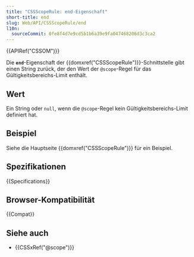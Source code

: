 ```yaml
---
title: "CSSScopeRule: end-Eigenschaft"
short-title: end
slug: Web/API/CSSScopeRule/end
l10n:
  sourceCommit: 0fe8f4d7e9cd5b1b6a39e9fa047468206d3c3ca2
---
```


{{APIRef("CSSOM")}}

Die **`end`**-Eigenschaft der {{domxref("CSSScopeRule")}}-Schnittstelle gibt einen String zurück, der den Wert der `@scope`-Regel für das Gültigkeitsbereichs-Limit enthält.

## Wert

Ein String oder `null`, wenn die `@scope`-Regel kein Gültigkeitsbereichs-Limit definiert hat.

## Beispiel

Siehe die Hauptseite {{domxref("CSSScopeRule")}} für ein Beispiel.

## Spezifikationen

{{Specifications}}

## Browser-Kompatibilität

{{Compat}}

## Siehe auch

- {{CSSxRef("@scope")}}

